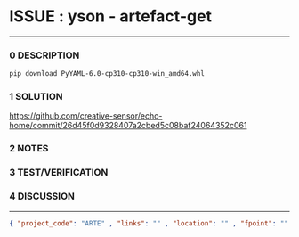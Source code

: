 # ISSUE : yson - artefact-get

--------------------------------

### 0 DESCRIPTION

```bash
pip download PyYAML-6.0-cp310-cp310-win_amd64.whl
```

### 1 SOLUTION

https://github.com/creative-sensor/echo-home/commit/26d45f0d9328407a2cbed5c08baf24064352c061

### 2 NOTES

### 3 TEST/VERIFICATION

### 4 DISCUSSION

--------------------------------

```json
{ "project_code": "ARTE" , "links": "" , "location": "" , "fpoint": "" }
```
